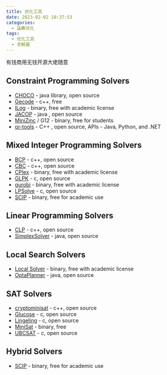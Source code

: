 ```yaml
---
title: 优化工具
date: 2023-02-02 10:37:53
categories:
  - 运筹优化
tags: 
  - 优化工具
  - 求解器
---
```


有钱商用无钱开源大佬随意

## Constraint Programming Solvers


- [CHOCO](https://choco-solver.org/docs/getting-started/ "CHOCO") - java library, open source
- [Gecode](https://www.gecode.org/index.html "Gecode") - c++, free
- [ILog](https://www.ibm.com/support/pages/how-do-i-download-cplex-optimization-studio?mhsrc=ibmsearch_a&mhq=ILOG "ILOG") - binary, free with academic license
- [JACOP](https://osolpro.atlassian.net/wiki/spaces/JACOP/pages/26279944/JaCoP+-+Java+Constraint+Programming+solver "JACOP") - java , open source
- [MiniZinc](https://www.minizinc.org/ "MiniZinc") / G12 - binary, free for students
- [or-tools](https://github.com/google/or-tools "or-tools") - C++ , open source, APIs - Java, Python, and .NET


## Mixed Integer Programming Solvers
- [BCP](https://github.com/coin-or/Bcp "BCP") - c++, open source
- [CBC](https://www.coin-or.org/Cbc/ "CBC") - c++, open source
- [CPlex](https://www.ibm.com/products?q=Cplex "CPlex") - binary, free with academic license
- [GLPK](https://www.gnu.org/software/glpk/ "GLPK") - c, open source
- [gurobi](https://www.gurobi.com/ "Gurobi") - binary, free with academic license
- [LPSolve](https://sourceforge.net/projects/lpsolve/ "LPSolve") - c, open source
- [SCIP](https://www.scipopt.org/ "SCIP") - binary, free for academic use

## Linear Programming Solvers
- [CLP](https://github.com/coin-or/Clp "Clp") - c++, open source
- [SimplexSolver](https://opensource.googleblog.com/2009/06/introducing-apache-commons-math.html "SimplexSolver") - java, open source

## Local Search Solvers
- [Local Solver](https://www.localsolver.com/ "Local Solver") - binary, free with academic license
- [OptaPlanner](https://www.optaplanner.org/ "OptaPlanner") - java, open source

## SAT Solvers
- [cryptominisat](https://github.com/msoos/cryptominisat "cryptominisat") - c++, open source
- [Glucose](https://www.labri.fr/perso/lsimon/research/glucose/ "Glucose") - c, open source
- [Lingeling](http://fmv.jku.at/lingeling/ "Lingeling") - c, open source
- [MiniSat](http://minisat.se/ "MiniSat") - binary, free
- [UBCSAT](http://ubcsat.dtompkins.com/ "UBCSAT") - c, open source

## Hybrid Solvers
- [SCIP](https://www.scipopt.org/ "SCIP") - binary, free for academic use



